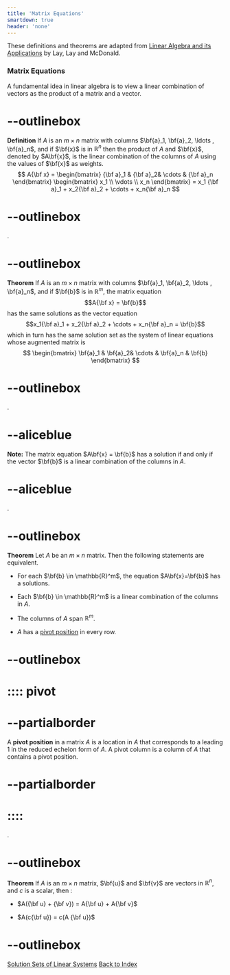 ```yaml
---
title: 'Matrix Equations'
smartdown: true
header: 'none'
---
```


These definitions and theorems are adapted from [Linear Algebra and its Applications](https://www.cartagena99.com/recursos/alumnos/temarios/210609113348-Linear%20Algebra%20and%20its%20applications.pdf) by Lay, Lay and McDonald.

### Matrix Equations

A fundamental idea in linear algebra is to view a linear combination of vectors as the product of a matrix and a vector. 

# --outlinebox
**Definition** If $A$ is an $m \times n$ matrix with columns $\bf{a}_1, \bf{a}_2, \ldots , \bf{a}_n$, and if $\bf{x}$ is in $\mathbb{R}^n$ then the product of $A$ and $\bf{x}$, denoted by $A\bf{x}$, is the linear combination of the columns of $A$ using the values of $\bf{x}$ as weights.
$$
A{\bf x} =
\begin{bmatrix}
{\bf a}_1 & {\bf a}_2&  \cdots & {\bf a}_n
\end{bmatrix} 
\begin{bmatrix}
x_1 \\
\vdots \\
x_n
\end{bmatrix} 
= x_1 {\bf a}_1 + x_2{\bf a}_2 + \cdots + x_n{\bf a}_n
$$
# --outlinebox

.

# --outlinebox
**Theorem** If $A$ is an $m \times n$ matrix with columns $\bf{a}_1, \bf{a}_2, \ldots , \bf{a}_n$, and if $\bf{b}$ is in $\mathbb{R}^m$, the matrix equation
$$A{\bf x} = \bf{b}$$
has the same solutions as the vector equation
$$x_1{\bf a}_1 + x_2{\bf a}_2 + \cdots + x_n{\bf a}_n = \bf{b}$$
which in turn has the same solution set as the system of linear equations whose augmented matrix is 
$$
\begin{bmatrix}
\bf{a}_1 & \bf{a}_2&  \cdots & \bf{a}_n & \bf{b}
\end{bmatrix} 
$$
# --outlinebox

.

# --aliceblue
**Note:** The matrix equation $A\bf{x} = \bf{b}$ has a solution if and only if the vector $\bf{b}$ is a linear combination of the columns in $A$.
# --aliceblue

.

# --outlinebox
**Theorem** Let $A$ be an $m \times n$ matrix. Then the following statements are equivalent.
 - For each $\bf{b} \in \mathbb{R}^m$, the equation $A\bf{x}=\bf{b}$ has a solutions.

 - Each $\bf{b} \in \mathbb{R}^m$ is a linear combination of the columns in $A$.

 - The columns of $A$ span $\mathbb{R}^m$.

 - $A$ has a [pivot position](::pivot/tooltip) in every row.
# --outlinebox

# :::: pivot
# --partialborder
A **pivot position** in a matrix $A$ is a location in $A$ that corresponds to a leading 1 in the reduced echelon form of $A$. A pivot column is a column of $A$ that contains a pivot position.
# --partialborder
# ::::

.

# --outlinebox
**Theorem** If $A$ is an $m \times n$ matrix, $\bf{u}$ and $\bf{v}$ are vectors in  $\mathbb{R}^n$, and $c$ is a scalar, then :
 - $A({\bf u} + {\bf v}) = A{\bf u} + A{\bf v}$

 - $A(c{\bf u}) = c(A {\bf u})$
# --outlinebox 

[Solution Sets of Linear Systems](/pages/LA4)
[Back to Index](/pages/andre)
